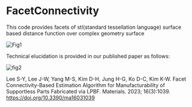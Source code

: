 # FacetConnectivity
This code provides facets of stl(standard tessellation language) surface based distance function over complex geometry surface

![Fig1](https://github.com/Younghegalian/FacetConnectivity/assets/139460746/3e8d4f18-5f80-4187-8470-0a66e9e33657)



Technical elucidation is provided in our published paper as follows:

![fig2](https://github.com/Younghegalian/FacetConnectivity/assets/139460746/1f275de0-1c5c-4ad8-bae4-404822e3aae5)

Lee S-Y, Lee J-W, Yang M-S, Kim D-H, Jung H-G, Ko D-C, Kim K-W. Facet Connectivity-Based Estimation Algorithm for Manufacturability of Supportless Parts Fabricated via LPBF. Materials. 2023; 16(3):1039. https://doi.org/10.3390/ma16031039

